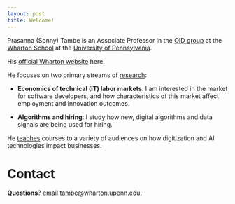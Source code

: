 ```yaml
---
layout: post
title: Welcome!
---
```


Prasanna (Sonny) Tambe is an Associate Professor in the [OID group](http://oid.wharton.upenn.edu) at the [Wharton School](http://www.wharton.upenn.edu) at the [University of Pennsylvania](http://www.upenn.edu).

His [official Wharton website](https://oid.wharton.upenn.edu/profile/tambe/) here.

He focuses on two primary streams of [research](papers):

- **Economics of technical (IT) labor markets**: I am interested in the market for software developers, and how characteristics of this market affect employment and innovation outcomes.

- **Algorithms and hiring**: I study how new, digital algorithms and data signals are being used for hiring.

He [teaches](teaching) courses to a variety of audiences on how digitization and AI technologies impact businesses.

# Contact

**Questions**? email [tambe@wharton.upenn.edu](mailto:tambe@wharton.upenn.edu).
